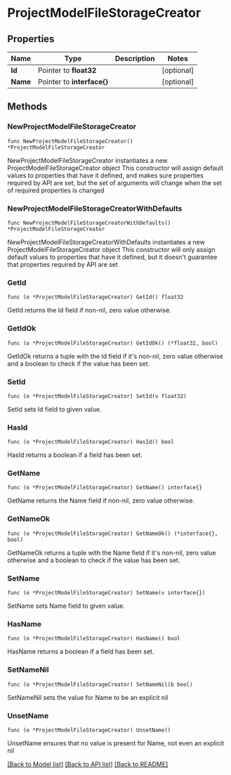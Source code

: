 # ProjectModelFileStorageCreator

## Properties

Name | Type | Description | Notes
------------ | ------------- | ------------- | -------------
**Id** | Pointer to **float32** |  | [optional] 
**Name** | Pointer to **interface{}** |  | [optional] 

## Methods

### NewProjectModelFileStorageCreator

`func NewProjectModelFileStorageCreator() *ProjectModelFileStorageCreator`

NewProjectModelFileStorageCreator instantiates a new ProjectModelFileStorageCreator object
This constructor will assign default values to properties that have it defined,
and makes sure properties required by API are set, but the set of arguments
will change when the set of required properties is changed

### NewProjectModelFileStorageCreatorWithDefaults

`func NewProjectModelFileStorageCreatorWithDefaults() *ProjectModelFileStorageCreator`

NewProjectModelFileStorageCreatorWithDefaults instantiates a new ProjectModelFileStorageCreator object
This constructor will only assign default values to properties that have it defined,
but it doesn't guarantee that properties required by API are set

### GetId

`func (o *ProjectModelFileStorageCreator) GetId() float32`

GetId returns the Id field if non-nil, zero value otherwise.

### GetIdOk

`func (o *ProjectModelFileStorageCreator) GetIdOk() (*float32, bool)`

GetIdOk returns a tuple with the Id field if it's non-nil, zero value otherwise
and a boolean to check if the value has been set.

### SetId

`func (o *ProjectModelFileStorageCreator) SetId(v float32)`

SetId sets Id field to given value.

### HasId

`func (o *ProjectModelFileStorageCreator) HasId() bool`

HasId returns a boolean if a field has been set.

### GetName

`func (o *ProjectModelFileStorageCreator) GetName() interface{}`

GetName returns the Name field if non-nil, zero value otherwise.

### GetNameOk

`func (o *ProjectModelFileStorageCreator) GetNameOk() (*interface{}, bool)`

GetNameOk returns a tuple with the Name field if it's non-nil, zero value otherwise
and a boolean to check if the value has been set.

### SetName

`func (o *ProjectModelFileStorageCreator) SetName(v interface{})`

SetName sets Name field to given value.

### HasName

`func (o *ProjectModelFileStorageCreator) HasName() bool`

HasName returns a boolean if a field has been set.

### SetNameNil

`func (o *ProjectModelFileStorageCreator) SetNameNil(b bool)`

 SetNameNil sets the value for Name to be an explicit nil

### UnsetName
`func (o *ProjectModelFileStorageCreator) UnsetName()`

UnsetName ensures that no value is present for Name, not even an explicit nil

[[Back to Model list]](../README.md#documentation-for-models) [[Back to API list]](../README.md#documentation-for-api-endpoints) [[Back to README]](../README.md)



